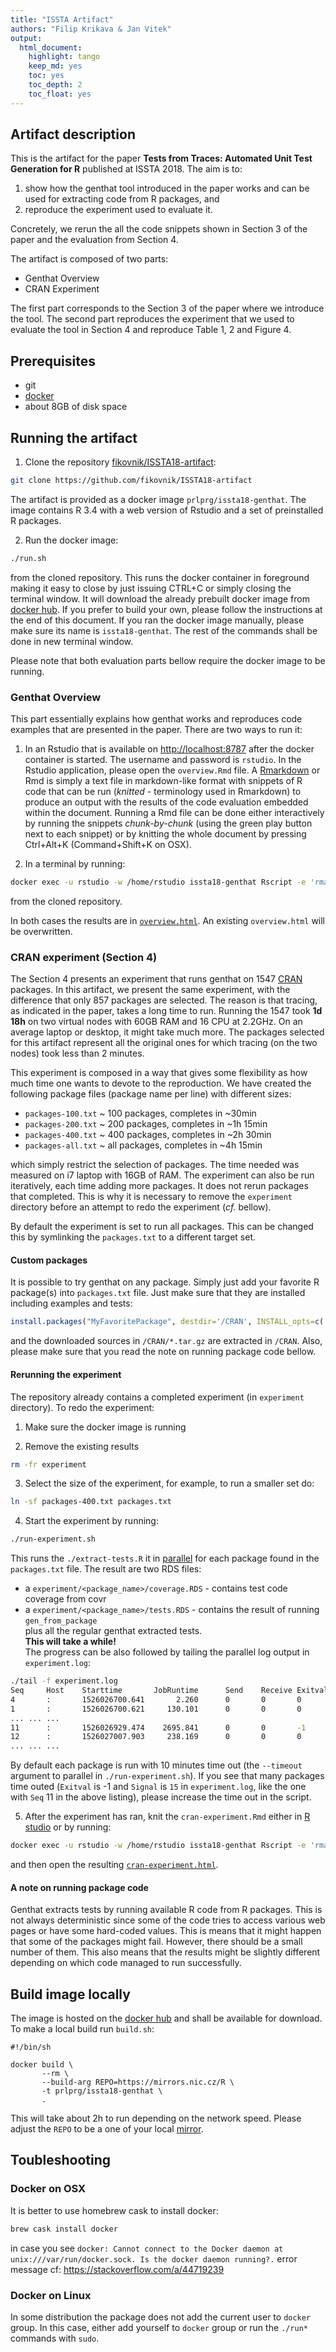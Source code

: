 ```yaml
---
title: "ISSTA Artifact"
authors: "Filip Krikava & Jan Vitek"
output:
  html_document:
    highlight: tango
    keep_md: yes
    toc: yes
    toc_depth: 2
    toc_float: yes
---
```






## Artifact description

This is the artifact for the paper __Tests from Traces: Automated Unit Test Generation for R__ published at ISSTA 2018.
The aim is to:

1. show how the genthat tool introduced in the paper works and can be used for extracting code from R packages, and
2. reproduce the experiment used to evaluate it.

Concretely, we rerun the all the code snippets shown in Section 3 of the paper and the evaluation from Section 4.

The artifact is composed of two parts:

- Genthat Overview
- CRAN Experiment

The first part corresponds to the Section 3 of the paper where we introduce the tool.
The second part reproduces the experiment that we used to evaluate the tool in Section 4 and reproduce Table 1, 2 and Figure 4.

## Prerequisites

- git
- [docker](https://www.docker.com/community-edition)
- about 8GB of disk space

## Running the artifact

1. Clone the repository [fikovnik/ISSTA18-artifact](https://github.com/fikovnik/ISSTA18-artifact):
```sh
git clone https://github.com/fikovnik/ISSTA18-artifact
```
The artifact is provided as a docker image `prlprg/issta18-genthat`.
The image contains R 3.4 with a web version of Rstudio and a set of preinstalled R packages.

2. Run the docker image:
```sh
./run.sh
```
from the cloned repository.
This runs the docker container in foreground making it easy to close by just issuing CTRL+C or simply closing the terminal window.
It will download the already prebuilt docker image from [docker hub](https://hub.docker.com/r/fikovnik/issta18-artifact/).
If you prefer to build your own, please follow the instructions at the end of this document.
If you ran the docker image manually, please make sure its name is `issta18-genthat`.
The rest of the commands shall be done in new terminal window.

Please note that both evaluation parts bellow require the docker image to be running.

### Genthat Overview

This part essentially explains how genthat works and reproduces code examples that are presented in the paper.
There are two ways to run it:

1. In an Rstudio that is available on [http://localhost:8787](http://localhost:8787) after the docker container is started.
   The username and password is `rstudio`.
   In the Rstudio application, please open the `overview.Rmd` file.
   A [Rmarkdown](https://rmarkdown.rstudio.com/) or Rmd is simply a text file in markdown-like format with snippets of R code that can be run (_knitted_ - terminology used in Rmarkdown) to produce an output with the results of the code evaluation embedded within the document.
   Running a Rmd file can be done either interactively by running the snippets _chunk-by-chunk_ (using the green play button next to each snippet) or by knitting the whole document by pressing Ctrl+Alt+K (Command+Shift+K on OSX).
   
2. In a terminal by running:
```sh
docker exec -u rstudio -w /home/rstudio issta18-genthat Rscript -e 'rmarkdown::render("overview.Rmd")'
```
from the cloned repository.

In both cases the results are in [`overview.html`](http://localhost:8787/files/overview.html).
An existing `overview.html` will be overwritten.

### CRAN experiment (Section 4)

The Section 4 presents an experiment that runs genthat on 1547 [CRAN](https://cran.r-project.org/) packages.
In this artifact, we present the same experiment, with the difference that only 857 packages are selected.
The reason is that tracing, as indicated in the paper, takes a long time to run.
Running the 1547 took **1d 18h** on two virtual nodes with 60GB RAM and 16 CPU at 2.2GHz.
On an average laptop or desktop, it might take much more.
The packages selected for this artifact represent all the original ones for which tracing (on the two nodes) took less than 2 minutes.

This experiment is composed in a way that gives some flexibility as how much time one wants to devote to the reproduction.
We have created the following package files (package name per line) with different sizes:

- `packages-100.txt` ~ 100 packages, completes in ~30min
- `packages-200.txt` ~ 200 packages, completes in ~1h 15min
- `packages-400.txt` ~ 400 packages, completes in ~2h 30min
- `packages-all.txt` ~ all packages, completes in ~4h 15min

which simply restrict the selection of packages.
The time needed was measured on i7 laptop with 16GB of RAM.
The experiment can also be run iteratively, each time adding more packages.
It does not rerun packages that completed.
This is why it is necessary to remove the `experiment` directory before an attempt to redo the experiment (_cf._ bellow).

By default the experiment is set to run all packages.
This can be changed this by symlinking the `packages.txt` to a different target set.

#### Custom packages

It is possible to try genthat on any package.
Simply just add your favorite R package(s) into `packages.txt` file.
Just make sure that they are installed including examples and tests:

```r
install.packages("MyFavoritePackage", destdir='/CRAN', INSTALL_opts=c('--example', '--install-tests', '--with-keep.source', '--no-multiarch'), dependencies=TRUE)
```

and the downloaded sources in `/CRAN/*.tar.gz` are extracted in `/CRAN`.
Also, please make sure that you read the note on running package code bellow.

#### Rerunning the experiment

The repository already contains a completed experiment (in `experiment` directory).
To redo the experiment:

1. Make sure the docker image is running

2. Remove the existing results
```sh
rm -fr experiment
```

3. Select the size of the experiment, for example, to run a smaller set do:
```sh
ln -sf packages-400.txt packages.txt
```

4. Start the experiment by running:
```sh
./run-experiment.sh
```
This runs the `./extract-tests.R` it in [parallel](https://www.gnu.org/software/parallel/) for each package found in the `packages.txt` file.
The result are two RDS files:  
- a `experiment/<package_name>/coverage.RDS` - contains test code coverage from covr  
- a `experiment/<package_name>/tests.RDS` - contains the result of running `gen_from_package`  
plus all the regular genthat extracted tests.  
**This will take a while!**  
The progress can be also followed by tailing the parallel log output in `experiment.log`:
```sh
./tail -f experiment.log
Seq     Host    Starttime       JobRuntime      Send    Receive Exitval Signal  Command
4       :       1526026700.641       2.260      0       0       0       0       ./extract-tests.R R.matlab
1       :       1526026700.621     130.101      0       0       0       0       ./extract-tests.R elliplot
... ... ...
11      :       1526026929.474    2695.841      0       0       -1      15      ./extract-tests.R sparklyr
12      :       1526027007.903     238.169      0       0       0       0       ./extract-tests.R mlearning
... ... ...
```
By default each package is run with 10 minutes time out (the `--timeout` argument to parallel in `./run-experiment.sh`).
If you see that many packages time outed (`Exitval` is -1 and `Signal` is `15` in `experiment.log`, like the one with `Seq` 11 in the above listing), please increase the time out in the script.

5. After the experiment has ran, knit the `cran-experiment.Rmd` either in [R studio](http://localhost:8787) or by running:
```sh
docker exec -u rstudio -w /home/rstudio issta18-genthat Rscript -e 'rmarkdown::render("cran-experiment.Rmd")'
```
and then open the resulting [`cran-experiment.html`](http://localhost:8787/files/cran-experiment.html).

#### A note on running package code

Genthat extracts tests by running available R code from R packages.
This is not always deterministic since some of the code tries to access various web pages or have some hard-coded values.
This is means that it might happen that some of the packages might fail.
However, there should be a small number of them.
This also means that the results might be slightly different depending on which code managed to run successfully.

## Build image locally

The image is hosted on the [docker hub](https://hub.docker.com/r/fikovnik/issta18-artifact/) and shall be available for download.
To make a local build run `build.sh`:


```
#!/bin/sh

docker build \
       --rm \
       --build-arg REPO=https://mirrors.nic.cz/R \
       -t prlprg/issta18-genthat \
       .
```

This will take about 2h to run depending on the network speed.
Please adjust the `REPO` to be a one of your local [mirror](https://cran.r-project.org/mirrors.html).

## Toubleshooting

### Docker on OSX

It is better to use homebrew cask to install docker:

```sh
brew cask install docker
```

in case you see `docker: Cannot connect to the Docker daemon at unix:///var/run/docker.sock. Is the docker daemon running?.` error message
cf: https://stackoverflow.com/a/44719239

### Docker on Linux

In some distribution the package does not add the current user to `docker` group.
In this case, either add yourself to `docker` group or run the `./run*` commands with `sudo`.
